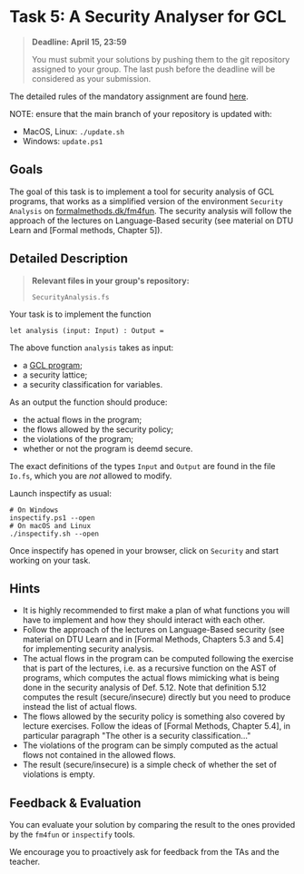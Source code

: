 # Task 5: A Security Analyser for GCL

> **Deadline: April 15, 23:59**
>
> You must submit your solutions by pushing them to the git repository assigned to your group.
> The last push before the deadline will be considered as your submission. 

The detailed rules of the mandatory assignment are found [here](README.md).

NOTE: ensure that the main branch of your repository is updated with:

- MacOS, Linux: `./update.sh`
- Windows: `update.ps1`


## Goals

The goal of this task is to implement a tool for security analysis of GCL programs, that works as a simplified version of the environment `Security Analysis` on [formalmethods.dk/fm4fun](http://www.formalmethods.dk/fm4fun/). The security analysis will follow the approach of the lectures on Language-Based security (see material on DTU Learn and [Formal methods, Chapter 5]).


## Detailed Description

> **Relevant files in your group's repository:** 
> 
> `SecurityAnalysis.fs`

Your task is to implement the function
```
let analysis (input: Input) : Output =
```

The above function `analysis` takes as input:
- a [GCL program](gcl.md);
- a security lattice;
- a security classification for variables.

As an output the function should produce:
- the actual flows in the program;
- the flows allowed by the security policy;
- the violations of the program;
- whether or not the program is deemd secure.

The exact definitions of the types  `Input` and `Output` are found in the file `Io.fs`, which you are *not* allowed to modify.

Launch inspectify as usual:

```
# On Windows
inspectify.ps1 --open
# On macOS and Linux
./inspectify.sh --open
```

Once inspectify has opened in your browser, click on `Security` and start working on your task.

## Hints

* It is highly recommended to first make a plan of what functions you will have to implement and how they should interact with each other.
* Follow the approach of the lectures on Language-Based security (see material on DTU Learn and in [Formal Methods, Chapters 5.3 and 5.4] for implementing security analysis.
* The actual flows in the program can be computed following the exercise that is part of the lectures, i.e. as a recursive function on the AST of programs, which computes the actual flows mimicking what is being done in the security analysis of Def. 5.12. Note that definition 5.12 computes the result (secure/insecure) directly but you need to produce instead the list of actual flows.
* The flows allowed by the security policy is something also covered by lecture exercises. Follow the ideas of [Formal Methods, Chapter 5.4], in particular paragraph "The other is a security classification..."
* The violations of the program can be simply computed as the actual flows not contained in the  allowed flows.
* The result (secure/insecure) is a simple check of whether the set of violations is empty.

## Feedback & Evaluation

You can evaluate your solution by comparing the result to the ones provided by the `fm4fun` or `inspectify` tools.

We encourage you to proactively ask for feedback from the TAs and the teacher.

